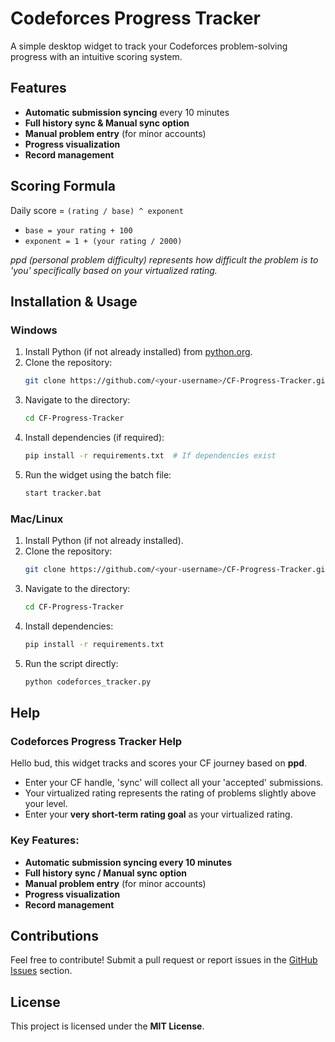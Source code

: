 # Codeforces Progress Tracker

A simple desktop widget to track your Codeforces problem-solving progress with an intuitive scoring system.

## Features
- **Automatic submission syncing** every 10 minutes
- **Full history sync & Manual sync option**
- **Manual problem entry** (for minor accounts)
- **Progress visualization**
- **Record management**

## Scoring Formula
Daily score = `(rating / base) ^ exponent`
- `base = your rating + 100`
- `exponent = 1 + (your rating / 2000)`

*ppd (personal problem difficulty) represents how difficult the problem is to 'you' specifically based on your virtualized rating.*

## Installation & Usage
### Windows
1. Install Python (if not already installed) from [python.org](https://www.python.org/).
2. Clone the repository:
   ```sh
   git clone https://github.com/<your-username>/CF-Progress-Tracker.git
   ```
3. Navigate to the directory:
   ```sh
   cd CF-Progress-Tracker
   ```
4. Install dependencies (if required):
   ```sh
   pip install -r requirements.txt  # If dependencies exist
   ```
5. Run the widget using the batch file:
   ```sh
   start tracker.bat
   ```

### Mac/Linux
1. Install Python (if not already installed).
2. Clone the repository:
   ```sh
   git clone https://github.com/<your-username>/CF-Progress-Tracker.git
   ```
3. Navigate to the directory:
   ```sh
   cd CF-Progress-Tracker
   ```
4. Install dependencies:
   ```sh
   pip install -r requirements.txt
   ```
5. Run the script directly:
   ```sh
   python codeforces_tracker.py
   ```

## Help
### Codeforces Progress Tracker Help
Hello bud, this widget tracks and scores your CF journey based on **ppd**.

- Enter your CF handle, 'sync' will collect all your 'accepted' submissions.
- Your virtualized rating represents the rating of problems slightly above your level.
- Enter your **very short-term rating goal** as your virtualized rating.

### Key Features:
- **Automatic submission syncing every 10 minutes**
- **Full history sync / Manual sync option**
- **Manual problem entry** (for minor accounts)
- **Progress visualization**
- **Record management**

## Contributions
Feel free to contribute! Submit a pull request or report issues in the [GitHub Issues](https://github.com/<your-username>/CF-Progress-Tracker/issues) section.

## License
This project is licensed under the **MIT License**.